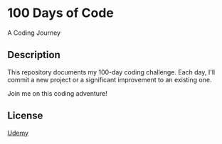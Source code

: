 # 100 Days of Code
 A Coding Journey
## Description
This repository documents my 100-day coding challenge. Each day, I'll commit a new project or a significant improvement to an existing one.


Join me on this coding adventure!

## License

[Udemy](https://www.udemy.com/course/100-days-of-code/?srsltid=AfmBOorNPPZ0b9lwmWfm5JtvXfyCRlg7CCvEG5jkYR-SRrrRP77fhfQh&couponCode=BFCMSALE24FRTR)
